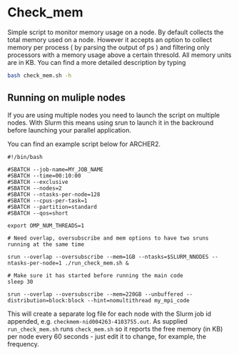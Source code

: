 # Check_mem 

Simple script to monitor memory usage on a node. By default collects
the total memory used on a node. However it accepts an option to
collect memory per process ( by parsing the output of ps ) and
filtering only processors with a memory usage above a certain
thresold. All memory units are in KB.  You can find a more detailed
description by typing

```bash 
bash check_mem.sh -h
```
## Running on muliple nodes 

If you are using multiple nodes you need to launch the script on
multiple nodes. With Slurm this means using srun to launch it in the
backround before launching your parallel application.

You can find an example script below for ARCHER2.

```
#!/bin/bash

#SBATCH --job-name=MY_JOB_NAME
#SBATCH --time=00:10:00
#SBATCH --exclusive
#SBATCH --nodes=2
#SBATCH --ntasks-per-node=128
#SBATCH --cpus-per-task=1
#SBATCH --partition=standard
#SBATCH --qos=short

export OMP_NUM_THREADS=1

# Need overlap, oversubscribe and mem options to have two sruns running at the same time

srun --overlap --oversubscribe --mem=1GB --ntasks=$SLURM_NNODES --ntasks-per-node=1 ./run_check_mem.sh &

# Make sure it has started before running the main code
sleep 30 

srun --overlap --oversubscribe --mem=220GB --unbuffered --distribution=block:block --hint=nomultithread my_mpi_code
```

This will create a separate log file for each node with the Slurm job
id appended, e.g. `checkmem-nid004263-4103755.out`.  As supplied
`run_check_mem.sh` runs `check_mem.sh` so it reports the free memory
(in KB) per node every 60 seconds - just edit it to change, for
example, the frequency.
